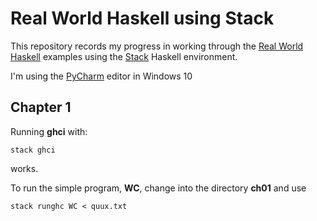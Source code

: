 # Real World Haskell using Stack

This repository records my progress in working through the 
[Real World Haskell](http://book.realworldhaskell.org/read/index.html) examples using the 
[Stack](https://github.com/commercialhaskell/stack) Haskell environment.

I'm using the [PyCharm](https://www.jetbrains.com/pycharm/) editor in Windows 10

## Chapter 1

Running **ghci** with:

    stack ghci

works.

To run the simple program, **WC**, change into the directory **ch01** and use

    stack runghc WC < quux.txt

